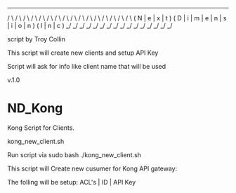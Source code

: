  _   _   _   _     _   _   _   _   _   _   _   _   _     _   _   _  
/ \ / \ / \ / \   / \ / \ / \ / \ / \ / \ / \ / \ / \   / \ / \ / \ 
( N | e | x | t ) ( D | i | m | e | n | s | i | o | n ) ( I | n | c )
\_/ \_/ \_/ \_/   \_/ \_/ \_/ \_/ \_/ \_/ \_/ \_/ \_/   \_/ \_/ \_/ 

script by Troy Collin

This script will create new clients and setup API Key

Script will ask for info like client name that will be used

v.1.0

# ND_Kong
Kong Script for Clients.

kong_new_client.sh

Run script via sudo bash ./kong_new_client.sh 

This script will Create new cusumer for Kong API gateway:

The folling will be setup:
ACL's | ID | API Key

